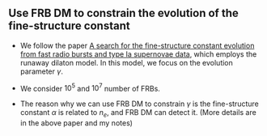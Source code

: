 ## Use FRB DM to constrain the evolution of the fine-structure constant

* We follow the paper [A search for the fine-structure constant evolution from fast radio bursts and type Ia supernovae data](https://www.researchgate.net/publication/381510660_A_search_for_the_fine-structure_constant_evolution_from_fast_radio_bursts_and_type_Ia_supernovae_data), which employs the runaway dilaton model. In this model, we focus on the evolution parameter $\gamma$.

* We consider $10^5$ and $10^7$ number of FRBs.

* The reason why we can use FRB DM to constrain $\gamma$ is the fine-structure constant $\alpha$ is related to $n_e$, and FRB DM can detect it. (More details are in the above paper and my notes)
